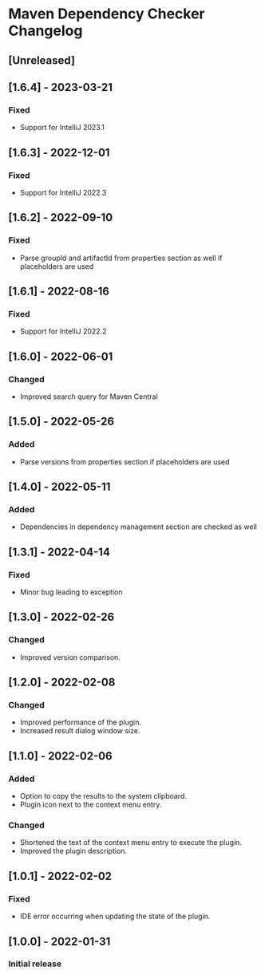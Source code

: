 <!-- Keep a Changelog guide -> https://keepachangelog.com -->

# Maven Dependency Checker Changelog

## [Unreleased]

## [1.6.4] - 2023-03-21
### Fixed
- Support for IntelliJ 2023.1

## [1.6.3] - 2022-12-01
### Fixed
- Support for IntelliJ 2022.3

## [1.6.2] - 2022-09-10
### Fixed
- Parse groupId and artifactId from properties section as well if placeholders are used

## [1.6.1] - 2022-08-16
### Fixed
- Support for IntelliJ 2022.2

## [1.6.0] - 2022-06-01
### Changed
- Improved search query for Maven Central

## [1.5.0] - 2022-05-26
### Added
- Parse versions from properties section if placeholders are used

## [1.4.0] - 2022-05-11
### Added
- Dependencies in dependency management section are checked as well

## [1.3.1] - 2022-04-14
### Fixed
- Minor bug leading to exception

## [1.3.0] - 2022-02-26
### Changed
- Improved version comparison.

## [1.2.0] - 2022-02-08
### Changed
- Improved performance of the plugin.
- Increased result dialog window size.

## [1.1.0] - 2022-02-06
### Added
- Option to copy the results to the system clipboard.
- Plugin icon next to the context menu entry.
### Changed
- Shortened the text of the context menu entry to execute the plugin.
- Improved the plugin description.

## [1.0.1] - 2022-02-02
### Fixed
- IDE error occurring when updating the state of the plugin.

## [1.0.0] - 2022-01-31
### Initial release